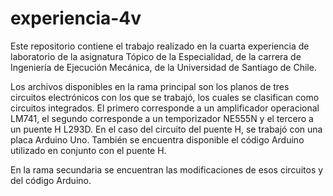 # experiencia-4v
Este repositorio contiene el trabajo realizado en la cuarta experiencia de laboratorio de la asignatura Tópico de la Especialidad, de la carrera de Ingeniería de Ejecución Mecánica, de la Universidad de Santiago de Chile.

Los archivos disponibles en la rama principal son los planos de tres circuitos electrónicos con los que se trabajó, los cuales se clasifican como circuitos integrados. El primero corresponde a un amplificador operacional LM741, el segundo corresponde a un temporizador NE555N y el tercero a un puente H L293D. En el caso del circuito del puente H, se trabajó con una placa Arduino Uno. También se encuentra disponible el código Arduino utilizado en conjunto con el puente H.

En la rama secundaria se encuentran las modificaciones de esos circuitos y del código Arduino.
